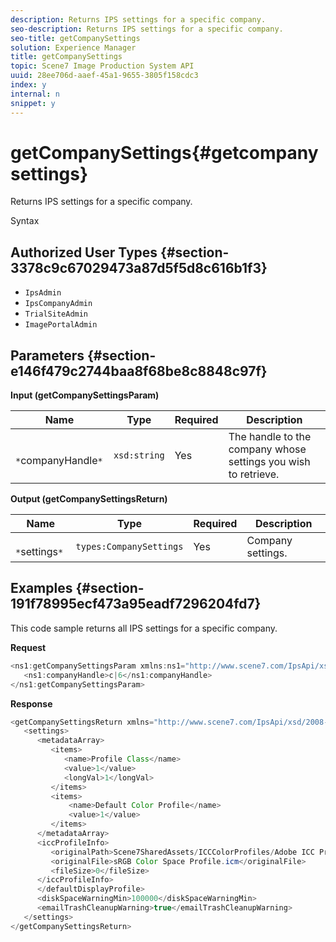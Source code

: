 ```yaml
---
description: Returns IPS settings for a specific company.
seo-description: Returns IPS settings for a specific company.
seo-title: getCompanySettings
solution: Experience Manager
title: getCompanySettings
topic: Scene7 Image Production System API
uuid: 28ee706d-aaef-45a1-9655-3805f158cdc3
index: y
internal: n
snippet: y
---
```


# getCompanySettings{#getcompanysettings}

Returns IPS settings for a specific company.

 Syntax 

## Authorized User Types {#section-3378c9c67029473a87d5f5d8c616b1f3}

* `IpsAdmin` 
* `IpsCompanyAdmin` 
* `TrialSiteAdmin` 
* `ImagePortalAdmin`

## Parameters {#section-e146f479c2744baa8f68be8c8848c97f}

**Input (getCompanySettingsParam)** 

|  Name  | Type  | Required  | Description  |
|---|---|---|---|
|  ` *`companyHandle`*`  | `xsd:string`  | Yes  | The handle to the company whose settings you wish to retrieve.  |

**Output (getCompanySettingsReturn)** 

|  Name  | Type  | Required  | Description  |
|---|---|---|---|
|  ` *`settings`*`  | `types:CompanySettings`  | Yes  | Company settings.  |

## Examples {#section-191f78995ecf473a95eadf7296204fd7}

This code sample returns all IPS settings for a specific company.

**Request** 

```java
<ns1:getCompanySettingsParam xmlns:ns1="http://www.scene7.com/IpsApi/xsd/2008-01-15">
   <ns1:companyHandle>c|6</ns1:companyHandle>
</ns1:getCompanySettingsParam>
```

**Response** 

```java
<getCompanySettingsReturn xmlns="http://www.scene7.com/IpsApi/xsd/2008-01-15">
   <settings>
      <metadataArray>
         <items>
            <name>Profile Class</name>
            <value>1</value>
            <longVal>1</longVal>
         </items>
         <items>
             <name>Default Color Profile</name>
             <value>1</value>
         </items>
      </metadataArray>
      <iccProfileInfo>
         <originalPath>Scene7SharedAssets/ICCColorProfiles/Adobe ICC Profiles/RGB Profiles/</originalPath>
         <originalFile>sRGB Color Space Profile.icm</originalFile>
         <fileSize>0</fileSize>
      </iccProfileInfo>
      </defaultDisplayProfile>
      <diskSpaceWarningMin>100000</diskSpaceWarningMin>
      <emailTrashCleanupWarning>true</emailTrashCleanupWarning>
   </settings>
</getCompanySettingsReturn>
```


